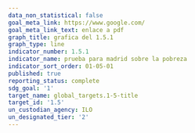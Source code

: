 ```yaml
---
data_non_statistical: false
goal_meta_link: https://www.google.com/
goal_meta_link_text: enlace a pdf
graph_title: grafica del 1.5.1
graph_type: line
indicator_number: 1.5.1
indicator_name: prueba para madrid sobre la pobreza
indicator_sort_order: 01-05-01
published: true
reporting_status: complete
sdg_goal: '1'
target_name: global_targets.1-5-title
target_id: '1.5'
un_custodian_agency: ILO
un_designated_tier: '2'
---
```


